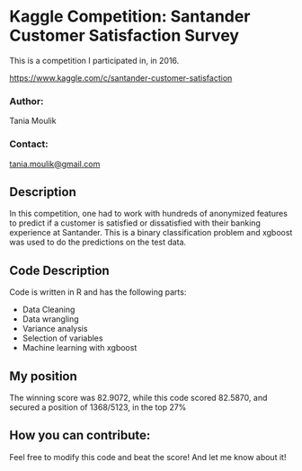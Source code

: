 # Kaggle Competition: Santander Customer Satisfaction Survey

This is a competition I participated in, in 2016.

https://www.kaggle.com/c/santander-customer-satisfaction

### Author:
Tania Moulik

### Contact:
tania.moulik@gmail.com

## Description
In this competition, one had to work with hundreds of anonymized features to predict if a customer 
is satisfied or dissatisfied with their banking experience at Santander. This is a binary classification
problem and xgboost was used to do the predictions on the test data.

## Code Description
Code is written in R and has the following parts:

* Data Cleaning
* Data wrangling
* Variance analysis
* Selection of variables
* Machine learning with xgboost

## My position
The winning score was 82.9072, while this code scored 82.5870, and secured a position
of 1368/5123, in the top 27%

## How you can contribute:
Feel free to modify this code and beat the score! And let me know about it!

